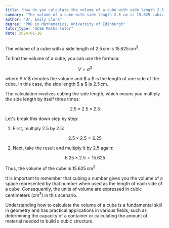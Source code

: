```yaml
---
title: "How do you calculate the volume of a cube with side length 2.5 cm?"
summary: "The volume of a cube with side length 2.5 cm is 15.625 cubic centimetres."
author: "Dr. Emily Clark"
degree: "PhD in Mathematics, University of Edinburgh"
tutor_type: "GCSE Maths Tutor"
date: 2024-01-28
---
```


The volume of a cube with a side length of $2.5 \, \text{cm}$ is $15.625 \, \text{cm}^3$.

To find the volume of a cube, you can use the formula:

$$
V = a^3
$$

where $ V $ denotes the volume and $ a $ is the length of one side of the cube. In this case, the side length $ a $ is $2.5 \, \text{cm}$.

The calculation involves cubing the side length, which means you multiply the side length by itself three times:

$$
2.5 \times 2.5 \times 2.5
$$

Let's break this down step by step:

1. First, multiply $2.5$ by $2.5$:

$$
2.5 \times 2.5 = 6.25
$$

2. Next, take the result and multiply it by $2.5$ again:

$$
6.25 \times 2.5 = 15.625
$$

Thus, the volume of the cube is $15.625 \, \text{cm}^3$.

It is important to remember that cubing a number gives you the volume of a space represented by that number when used as the length of each side of a cube. Consequently, the units of volume are expressed in cubic centimeters ($\text{cm}^3$) in this scenario.

Understanding how to calculate the volume of a cube is a fundamental skill in geometry and has practical applications in various fields, such as determining the capacity of a container or calculating the amount of material needed to build a cubic structure.
    